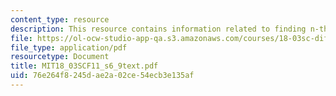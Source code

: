 ```yaml
---
content_type: resource
description: This resource contains information related to finding n-th roots.
file: https://ol-ocw-studio-app-qa.s3.amazonaws.com/courses/18-03sc-differential-equations-fall-2011/76e264f8245dae2a02ce54ecb3e135af_MIT18_03SCF11_s6_9text.pdf
file_type: application/pdf
resourcetype: Document
title: MIT18_03SCF11_s6_9text.pdf
uid: 76e264f8-245d-ae2a-02ce-54ecb3e135af
---
```

